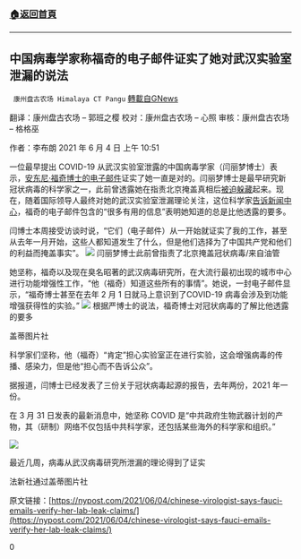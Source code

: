 ###  [:house:返回首頁](https://github.com/ourhimalayas/txt)
---

## 中国病毒学家称福奇的电子邮件证实了她对武汉实验室泄漏的说法
` 康州盘古农场 Himalaya CT Pangu` [轉載自GNews](https://gnews.org/zh-hans/1304947/)

翻译：康州盘古农场 – 郭班之樱
校对：康州盘古农场 – 心照
审核：康州盘古农场 – 格格巫

作者：李布朗 2021 年 6 月 4 日 上午 10:51

一位最早提出 COVID-19 从武汉实验室泄露的中国病毒学家（闫丽梦博士）表示，[安东尼·福奇博士的电子邮件](https://nypost.com/2021/06/02/fauci-was-warned-that-covid-may-have-been-engineered-emails/)证实了她一直是对的。闫丽梦博士是最早研究新冠状病毒的科学家之一，此前曾透露她在指责北京掩盖真相后[被迫躲藏](https://nypost.com/2020/07/10/chinese-virologist-flees-after-accusing-beijing-of-covid-19-cover-up/)起来。现在，随着国际领导人最终对她的武汉实验室泄漏理论关注，这位科学家[告诉新闻中心](https://twitter.com/newsmax/status/1400271015750422530)，福奇的电子邮件包含的“很多有用的信息”表明她知道的总是比他透露的要多。

闫博士本周接受访谈时说，“它们（电子邮件）从一开始就证实了我的工作，甚至从去年一月开始，这些人都知道发生了什么，但是他们选择为了中国共产党和他们的利益而掩盖事实”。
![]()![](https://gnews-media-offload.s3.amazonaws.com/wp-content/uploads/2021/06/07065623/2021-6-7-001-2.jpg)
闫丽梦博士此前曾指责了北京掩盖冠状病毒/来自油管

她坚称，福奇以及现在臭名昭著的武汉病毒研究所，在大流行最初出现的城市中心进行功能增强性工作，“他（福奇）知道这些所有的事情”。她说，一封电子邮件显示，“福奇博士甚至在去年 2 月 1 日就马上意识到了COVID-19 病毒会涉及到功能增强获得性的实验。”
![]()![](https://gnews-media-offload.s3.amazonaws.com/wp-content/uploads/2021/06/07065639/2021-6-7-002-2.jpg)
根据严博士的说法，福奇博士对冠状病毒的了解比他透露的要多

盖蒂图片社

科学家们坚称，他（福奇）“肯定”担心实验室正在进行实验，这会增强病毒的传播、感染力，但是他“担心而不告诉公众”。

据报道，闫博士已经发表了三份关于冠状病毒起源的报告，去年两份，2021 年一份。

在 3 月 31 日发表的最新消息中，她坚称 COVID 是“中共政府生物武器计划的产物，其（研制）网络不仅包括中共科学家，还包括某些海外的科学家和组织。”

![]()![](https://gnews-media-offload.s3.amazonaws.com/wp-content/uploads/2021/06/07065650/2021-6-7-003.jpg)

最近几周，病毒从武汉病毒研究所泄漏的理论得到了证实

法新社通过盖蒂图片社

原文链接：[https://nypost.com/2021/06/04/chinese-virologist-says-fauci-emails-verify-her-lab-leak-claims/](https://nypost.com/2021/06/04/chinese-virologist-says-fauci-emails-verify-her-lab-leak-claims/)

0
